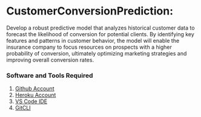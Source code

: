 # CustomerConversionPrediction: 

Develop a robust predictive model that analyzes historical customer data to forecast the likelihood of conversion for potential clients. By identifying key features and patterns in customer behavior, the model will enable the insurance company to focus resources on prospects with a higher probability of conversion, ultimately optimizing marketing strategies and improving overall conversion rates.




### Software and Tools Required

1. [Github Account](https://github.com)
2. [Heroku Account](https://heroku.com)
3. [VS Code IDE](https://code.visualstudio.com/)
4. [GitCLI](https://https://git-scm.com/book/en/v2/Getting-Started-The-Command-Line)
